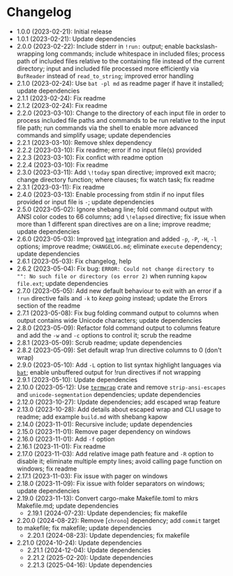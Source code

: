 # Changelog

* 1.0.0 (2023-02-21): Initial release
* 1.0.1 (2023-02-21): Update dependencies
* 2.0.0 (2023-02-22): Include stderr in `!run:` output; enable backslash-wrapping long commands; include whitespace in included files; process path of included files relative to the containing file instead of the current directory; input and included file processed more efficiently via `BufReader` instead of `read_to_string`; improved error handling
* 2.1.0 (2023-02-24): Use `bat -pl md` as readme pager if have it installed; update dependencies
* 2.1.1 (2023-02-24): Fix readme
* 2.1.2 (2023-02-24): Fix readme
* 2.2.0 (2023-03-10): Change to the directory of each input file in order to process included file paths and commands to be run relative to the input file path; run commands via the shell to enable more advanced commands and simplify usage; update dependencies
* 2.2.1 (2023-03-10): Remove shlex dependency
* 2.2.2 (2023-03-10): Fix readme; error if no input file(s) provided
* 2.2.3 (2023-03-10): Fix confict with readme option
* 2.2.4 (2023-03-10): Fix readme
* 2.3.0 (2023-03-11): Add `\!today` span directive; improved exit macro; change directory function; where clauses; fix watch task; fix readme
* 2.3.1 (2023-03-11): Fix readme
* 2.4.0 (2023-03-13): Enable processing from stdin if no input files provided or input file is `-`; update dependencies
* 2.5.0 (2023-05-02): Ignore shebang line; fold command output with ANSI color codes to 66 columns; add `\!elapsed` directive; fix issue when more than 1 different span directives are on a line; improve readme; update dependencies
* 2.6.0 (2023-05-03): Improved [`bat`] integration and added `-p`, `-P`, `-H`, `-l` options; improve readme; `CHANGELOG.md`; eliminate `execute` dependency; update dependencies
* 2.6.1 (2023-05-03): Fix changelog, help
* 2.6.2 (2023-05-04): Fix bug: `ERROR: Could not change directory to "": No such file or directory (os error 2)` when running `kapow file.ext`; update dependencies
* 2.7.0 (2023-05-05): Add new default behaviour to exit with an error if a `!run` directive fails and `-k` to *keep going* instead; update the Errors section of the readme
* 2.7.1 (2023-05-08): Fix bug folding command output to columns when output contains wide Unicode characters; update dependencies
* 2.8.0 (2023-05-09): Refactor fold command output to columns feature and add the `-w` and `-c` options to control it; scrub the readme
* 2.8.1 (2023-05-09): Scrub readme; update dependencies
* 2.8.2 (2023-05-09): Set default wrap !run directive columns to 0 (don't wrap)
* 2.9.0 (2023-05-10): Add `-L` option to list syntax highlight languages via [`bat`]; enable unbuffered output for !run directives if not wrapping
* 2.9.1 (2023-05-10): Update dependencies
* 2.10.0 (2023-05-12): Use [`termwrap`] crate and remove `strip-ansi-escapes` and `unicode-segmentation` dependencies; update dependencies
* 2.12.0 (2023-10-27): Update dependencies; add escaped wrap feature
* 2.13.0 (2023-10-28): Add details about escaped wrap and CLI usage to readme; add example `build.md` with shebang kapow
* 2.14.0 (2023-11-01): Recursive include; update dependencies
* 2.15.0 (2023-11-01): Remove pager dependency on windows
* 2.16.0 (2023-11-01): Add `-f` option
* 2.16.1 (2023-11-01): Fix readme
* 2.17.0 (2023-11-03): Add relative image path feature and `-R` option to disable it; eliminate multiple empty lines; avoid calling page function on windows; fix readme
* 2.17.1 (2023-11-03): Fix issue with pager on windows
* 2.18.0 (2023-11-09): Fix issue with folder separators on windows; update dependencies
* 2.19.0 (2023-11-13): Convert cargo-make Makefile.toml to mkrs Makefile.md; update dependencies
    * 2.19.1 (2024-07-23): Update dependencies; fix makefile
* 2.20.0 (2024-08-22): Remove [`chrono`] dependency; add `commit` target to makefile; fix makefile; update dependencies
    * 2.20.1 (2024-08-23): Update dependencies; fix makefile
* 2.21.0 (2024-10-24): Update dependencies
    * 2.21.1 (2024-12-04): Update dependencies
    * 2.21.2 (2025-02-20): Update dependencies
    * 2.21.3 (2025-04-16): Update dependencies

[`bat`]: https://crates.io/crates/bat
[`termwrap`]: https://crates.io/crates/termwrap

